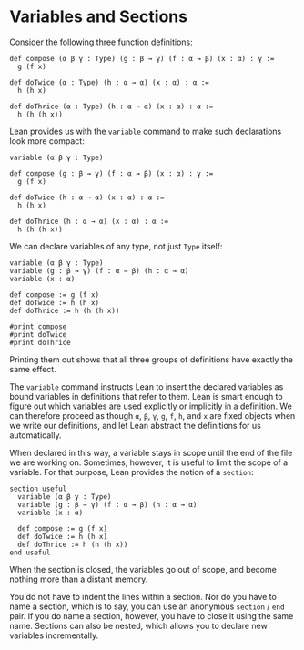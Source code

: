 # Variables and Sections

Consider the following three function definitions:
```lean
def compose (α β γ : Type) (g : β → γ) (f : α → β) (x : α) : γ :=
  g (f x)

def doTwice (α : Type) (h : α → α) (x : α) : α :=
  h (h x)

def doThrice (α : Type) (h : α → α) (x : α) : α :=
  h (h (h x))
```

Lean provides us with the ``variable`` command to make such declarations look more compact:

```lean
variable (α β γ : Type)

def compose (g : β → γ) (f : α → β) (x : α) : γ :=
  g (f x)

def doTwice (h : α → α) (x : α) : α :=
  h (h x)

def doThrice (h : α → α) (x : α) : α :=
  h (h (h x))
```
We can declare variables of any type, not just ``Type`` itself:
```lean
variable (α β γ : Type)
variable (g : β → γ) (f : α → β) (h : α → α)
variable (x : α)

def compose := g (f x)
def doTwice := h (h x)
def doThrice := h (h (h x))

#print compose
#print doTwice
#print doThrice
```
Printing them out shows that all three groups of definitions have exactly the same effect.

The ``variable`` command instructs Lean to insert the declared variables as bound variables in definitions that refer to them.
Lean is smart enough to figure out which variables are used explicitly or implicitly in a definition. We can therefore proceed as
though ``α``, ``β``, ``γ``, ``g``, ``f``, ``h``, and ``x`` are fixed objects when we write our definitions, and let Lean abstract
the definitions for us automatically.

When declared in this way, a variable stays in scope until the end of the file we are working on.
Sometimes, however, it is useful to limit the scope of a variable. For that purpose, Lean provides the notion of a ``section``:

```lean
section useful
  variable (α β γ : Type)
  variable (g : β → γ) (f : α → β) (h : α → α)
  variable (x : α)

  def compose := g (f x)
  def doTwice := h (h x)
  def doThrice := h (h (h x))
end useful
```

When the section is closed, the variables go out of scope, and become nothing more than a distant memory.

You do not have to indent the lines within a section. Nor do you have to name a section, which is to say,
you can use an anonymous ``section`` / ``end`` pair.
If you do name a section, however, you have to close it using the same name.
Sections can also be nested, which allows you to declare new variables incrementally.
